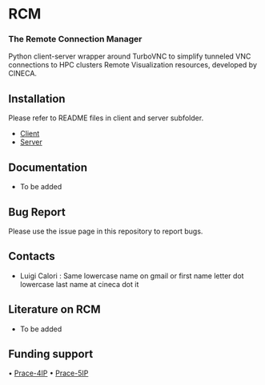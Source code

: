 # RCM

### The Remote Connection Manager

Python client-server wrapper around TurboVNC to simplify tunneled VNC connections to 
HPC clusters Remote Visualization resources, developed by CINECA.

## Installation

Please refer to README files in client and server subfolder.

* [Client](rcm/client)
* [Server](rcm/server)

##  Documentation
* To be added

## Bug Report
Please use the issue page in this repository to report bugs.

## Contacts
* Luigi Calori : Same lowercase name on gmail or first name letter dot   lowercase last name at cineca dot it

##  Literature on RCM
* To be added

## Funding support ##
• [Prace-4IP](http://www.prace-ri.eu/prace-4ip/)
• [Prace-5IP](http://www.prace-ri.eu/prace-5ip/)


